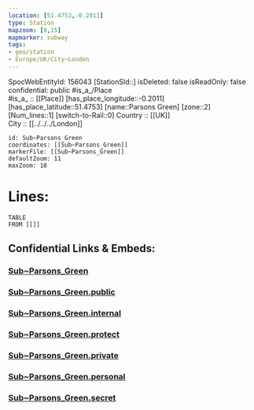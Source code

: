 ```yaml
---
location: [51.4753,-0.2011] 
type: Station 
mapzoom: [8,15] 
mapmarker: subway 
tags:
- geo/station
- Europe/UK/City~London
---
```

SpocWebEntityId: 156043
[StationSId::] 
isDeleted: false
isReadOnly: false
confidential: public
#is_a_/Place  
#is_a_ :: [[Place]] 
[has_place_longitude::-0.2011] 
[has_place_latitude::51.4753] 
[name::Parsons Green] 
[zone::2] 
[Num_lines::1] 
[switch-to-Rail::0] 
Country :: [[UK]]  
City :: [[../../../London]]  


```leaflet
id: Sub~Parsons_Green
coordinates: [[Sub~Parsons_Green]] 
markerFile: [[Sub~Parsons_Green]] 
defaultZoom: 11 
maxZoom: 18
```


# Lines: 
```dataview
TABLE 
FROM [[]] 
```


## Confidential Links & Embeds: 

### [Sub~Parsons_Green](/_Standards/Earth/Continent/Europe/Europe~North/UK/England/Regions~England/London,Greater/cities~GreaterLondon/Underground/Station/Sub~Parsons_Green.md) 

### [Sub~Parsons_Green.public](/_public/Earth/Continent/Europe/Europe~North/UK/England/Regions~England/London,Greater/cities~GreaterLondon/Underground/Station/Sub~Parsons_Green.public.md) 

### [Sub~Parsons_Green.internal](/_internal/Earth/Continent/Europe/Europe~North/UK/England/Regions~England/London,Greater/cities~GreaterLondon/Underground/Station/Sub~Parsons_Green.internal.md) 

### [Sub~Parsons_Green.protect](/_protect/Earth/Continent/Europe/Europe~North/UK/England/Regions~England/London,Greater/cities~GreaterLondon/Underground/Station/Sub~Parsons_Green.protect.md) 

### [Sub~Parsons_Green.private](/_private/Earth/Continent/Europe/Europe~North/UK/England/Regions~England/London,Greater/cities~GreaterLondon/Underground/Station/Sub~Parsons_Green.private.md) 

### [Sub~Parsons_Green.personal](/_personal/Earth/Continent/Europe/Europe~North/UK/England/Regions~England/London,Greater/cities~GreaterLondon/Underground/Station/Sub~Parsons_Green.personal.md) 

### [Sub~Parsons_Green.secret](/_secret/Earth/Continent/Europe/Europe~North/UK/England/Regions~England/London,Greater/cities~GreaterLondon/Underground/Station/Sub~Parsons_Green.secret.md)

